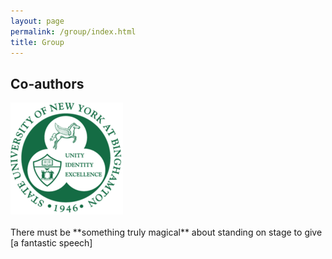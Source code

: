```yaml
---
layout: page
permalink: /group/index.html
title: Group
---
```


## Co-authors

<div class="third">
<img src="/images/favicon.png">
</div>
<br>There must be **something truly magical** about standing on stage to give [a fantastic speech]


